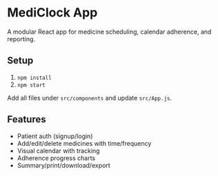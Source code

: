 # MediClock App

A modular React app for medicine scheduling, calendar adherence, and reporting.

## Setup

1. `npm install`
2. `npm start`

Add all files under `src/components` and update `src/App.js`.

## Features

- Patient auth (signup/login)
- Add/edit/delete medicines with time/frequency
- Visual calendar with tracking
- Adherence progress charts
- Summary/print/download/export

